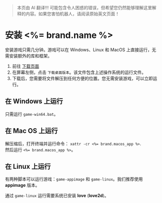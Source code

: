 > 本页由 AI 翻译!!! 可能包含令人困惑的错误，但希望您仍然能够理解这里解释的内容。如果您害怕机器人，请阅读原始英文页面！

# 安装 <%= brand.name %>
安装游戏只需几分钟。游戏可以在 Windows、Linux 和 MacOS 上直接运行，无需安装额外的库和框架。
1. 前往 [下载页面](/download)
2. 在屏幕左侧，点击 `下载桌面版本`。该文件包含上述操作系统的运行文件。
3. 下载后，您需要将文件解压到任何方便的位置。您无需安装游戏，可以立即运行。

## 在 Windows 上运行
只需运行 `game-win64.bat`。

## 在 Mac OS 上运行
解压缩后，打开终端并运行命令： `xattr -cr <%= brand.macos_app %>`.  
然后运行 `<%= brand.macos_app %>`。

## 在 Linux 上运行
有两种脚本可以运行游戏：`game-appimage` 和 `game-linux`。我们推荐使用 **appimage** 版本。

通过 `game-linux` 运行需要系统已安装 **love** (**love2d**)。
